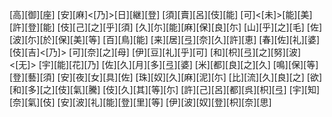 [高][御][座] [安][麻]<[乃]>[日][継][登] [須][賣][呂][伎][能] [可]<[未]>[能][美][許][登][能] [伎][己][之][乎][須] [久][尓][能][麻][保][良][尓] [山][乎][之][毛] [佐][波][尓][於][保][美][等] [百][鳥][能] [来][居][弖][奈][久][許][恵] [春][佐][礼][婆] [伎][吉]<[乃]> [可][奈][之][母] [伊][豆][礼][乎][可] [和][枳][弖][之][努][波]<[无]> [宇][能][花][乃] [佐][久][月][多][弖][婆] [米][都][良][之][久] [鳴][保][等][登][藝][須] [安][夜][女][具][佐] [珠][奴][久][麻][泥][尓] [比][流][久][良][之] [欲][和][多][之][伎][氣][騰] [伎][久][其][等][尓] [許][己][呂][都][呉][枳][弖] [宇][知][奈][氣][伎] [安][波][礼][能][登][里][等] [伊][波][奴][登][枳][奈][思]
